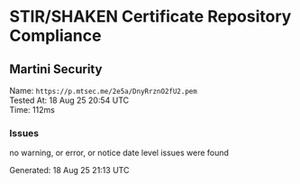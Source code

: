 # STIR/SHAKEN Certificate Repository Compliance

## Martini Security

Name: `https://p.mtsec.me/2e5a/DnyRrznO2fU2.pem`\
Tested At: 18 Aug 25 20:54 UTC\
Time: 112ms

### Issues

no warning, or error, or notice date level issues were found

Generated: 18 Aug 25 21:13 UTC